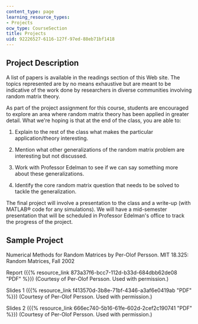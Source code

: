```yaml
---
content_type: page
learning_resource_types:
- Projects
ocw_type: CourseSection
title: Projects
uid: 92226527-6116-127f-97ed-88eb71bf1418
---
```


Project Description
-------------------

A list of papers is available in the readings section of this Web site. The topics represented are by no means exhaustive but are meant to be indicative of the work done by researchers in diverse communities involving random matrix theory.

As part of the project assignment for this course, students are encouraged to explore an area where random matrix theory has been applied in greater detail. What we're hoping is that at the end of the class, you are able to:

1.  Explain to the rest of the class what makes the particular application/theory interesting.  
    
2.  Mention what other generalizations of the random matrix problem are interesting but not discussed.  
    
3.  Work with Professor Edelman to see if we can say something more about these generalizations.  
    
4.  Identify the core random matrix question that needs to be solved to tackle the generalization.

The final project will involve a presentation to the class and a write-up (with MATLAB® code for any simulations). We will have a mid-semester presentation that will be scheduled in Professor Edelman's office to track the progress of the project.

Sample Project
--------------

Numerical Methods for Random Matrices by Per-Olof Persson. MIT 18.325: Random Matrices, Fall 2002

Report ({{% resource_link 873a37f6-bcc7-112d-b33d-684dbb62de08 "PDF" %}}) (Courtesy of Per-Olof Persson. Used with permission.)

Slides 1 ({{% resource_link f413570d-3b8e-71bf-4346-a3af6e0419ab "PDF" %}}) (Courtesy of Per-Olof Persson. Used with permission.)

Slides 2 ({{% resource_link 666ec740-5b16-61fe-602d-2cef2c190741 "PDF" %}}) (Courtesy of Per-Olof Persson. Used with permission.)